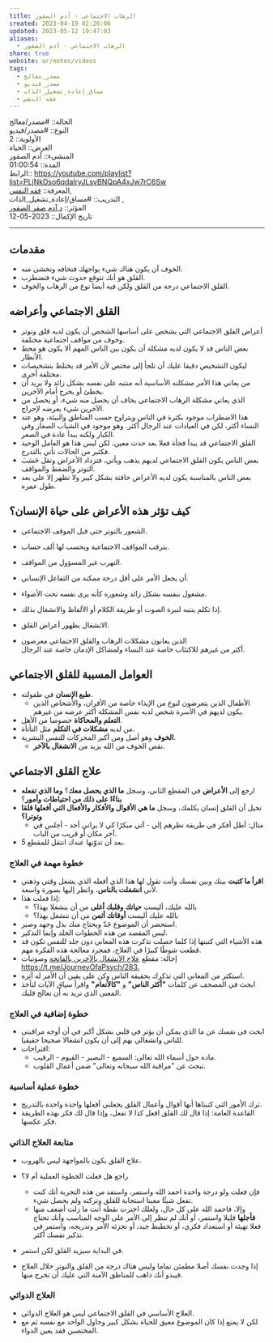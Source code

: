 ```yaml
---  
title: الرهاب الاجتماعي - آدم الصقور  
created: 2023-04-19 02:26:06  
updated: 2023-05-12 19:47:03  
aliases:  
  - الرهاب الاجتماعي - آدم الصقور  
share: true  
website: ar/notes/videos  
tags:  
  - مصدر_معالج  
  - مصدر_فيديو  
  - مساق_إعادة_تشغيل_الذات  
  - فقه النفس  
---  
```

  
  
  
الحالة:: #مصدر/معالج    
النوع:: #مصدر/فيديو    
اﻷولوية:: 2    
الغرض:: الحياة    
المنشيء:: آدم الصقور    
المدة:: 01:00:54    
الرابط:: <https://youtube.com/playlist?list=PLjNkDso6qdaIryJLsvBNQpA4xJw7rC6Sw>    
المعرفة:: [فقه النفس](%D9%81%D9%82%D9%87%20%D8%A7%D9%84%D9%86%D9%81%D8%B3.md),    
التدريب:: #مساق/إعادة_تشغيل_الذات ,    
المؤثر:: [د آدم صقر الصقور](%D8%AF%20%D8%A2%D8%AF%D9%85%20%D8%B5%D9%82%D8%B1%20%D8%A7%D9%84%D8%B5%D9%82%D9%88%D8%B1.md)    
تاريخ اﻹكمال:: 2023-05-12  
  
---  
  
## مقدمات  
  
- الخوف أن يكون هناك شيء يواجهك فتخافه وتخشى منه.  
- القلق هو أنك تتوقع حدوث شيء فتضطرب.  
- القلق الاجتماعي درجة من القلق ولكن فيه أيضا نوع من الرهاب والخوف.  
  
## القلق الاجتماعي وأعراضه  
  
- أعراض القلق الاجتماعي التي يشخص على أساسها الشخص أن يكون لديه قلق وتوتر وخوف من مواقف اجتماعية مختلفة.  
- بعض الناس قد لا يكون لديه مشكلة أن يكون بين الناس المهم ألا يكون هو محط الأنظار.  
- ليكون التشخيص دقيقا عليك أن تلجأ إلى مختص لأن الأمر قد يختلط بتشخيصات مختلفة أخرى.  
- من يعاني هذا اﻷمر مشكلته الأساسية أنه منتبه على نفسه بشكل زائد ولا يريد أن يخطئ أو يحرج أمام الآخرين.  
- الذي يعاني مشكلة الرهاب الاجتماعي يخاف أن يحصل منه شيء، أو يحصل من الآخرين شيء يعرضه لإحراج.  
- هذا الاضطراب موجود بكثرة في الناس ويتراوح حسب المناطق والبيئة، وهو عند النساء أكثر، لكن في العيادات عند الرجال أكثر. وهو موجود في الشباب الصغار وفي الكبار ولكنه يبدأ عادة في الصغر.  
- القلق الاجتماعي قد يبدأ فجأة فعلا بعد حدث معين، لكن ليس هذا هو العامل الوحيد فكثير من الحالات تأتي بالتدرج.  
- بعض الناس يكون القلق الاجتماعي لديهم يذهب ويأتي، فتزداد الأعراض وتقل حَسَبَ التوتر والضغط والمواقف.  
- بعض الناس بالمناسبة يكون لديه الأعراض خافتة بشكل كبير ولا تظهر إلا على بعد طول عمره.  
  
## كيف تؤثر هذه الأعراض على حياة الإنسان؟  
  
- الشعور بالتوتر حتى قبل الموقف الاجتماعي.  
- يترقب المواقف الاجتماعية ويحسب لها ألف حساب.  
- التهرب غير المسؤول من المواقف.  
- أن يجعل الأمر على أقل درجة ممكنة من التفاعل الإنساني.  
  
- مشغول بنفسه بشكل زائد وشعوره كأنه يرى نفسه تحت الأضواء.  
- إذا تكلم ينتبه لنبرة الصوت أو طريقة الكلام أو الألفاظ والانشغال بذلك.  
- الانشغال بظهور أعراض القلق.  
- الذين يعانون مشكلات الرهاب والقلق الاجتماعي معرضون    
  أكثر من غيرهم للاكتئاب خاصة عند النساء ولمشاكل الإدمان خاصة عند الرجال.  
  
## العوامل المسببة للقلق الاجتماعي  
  
- **طبع الإنسان** في طفولته.  
  - الأطفال الذين يتعرضون لنوع من الإيذاء خاصة من الأقران، والأشخاص الذين يكون لديهم في الأسرة شخص لديه نفس المشكلة أكثر عرضه من غيرهم.  
- **التعلم والمحاكاة** خصوصا من الأهل.  
- من لديه **مشكلات في التكلم** مثل التأتأة.  
- **الخوف** وهو أصل ومن أكبر المحركات للنفس البشرية.  
  - نقص الخوف من الله يزيد من **الانشغال بالآخر**.  
  
## علاج القلق الاجتماعي  
  
- ارجع إلى **الأعراض** في المقطع الثاني، وسجل **ما الذي يحصل معك**؟ **وما الذي تفعله بناءًا على ذلك من احتياطات وأمور**؟  
- تخيل أن القلق إنسان يكلمك، وسجل **ما هي الأقوال والأفكار والأفعال التي أفعلها قلقا وتوترا؟**  
  - مثال: أظل أفكر في طريقة نظرهم إلي - آتي مبكرًا كي لا يراني أحد - أجلس في آخر مكان أو قريب من الباب.  
- بعد أن تدوّنها عندك انتقل للمقطع 5.  
  
### خطوة مهمة في العلاج  
  
- **اقرأ ما كتبت** بينك وبين نفسك وأنت تقول لها هذا الذي أفعله الذي يشغل وقتي وذهني لأني **انشغلت بالناس**، وانظر إليها بصورة واسعة.  
- إذا فعلت هذا:  
  - بالله عليك، أليست **حياتك وقلبك أغلى** من أن ينشغلا بهذا؟  
  - بالله عليك أليست **أوقاتك أثمن** من أن تنشغل بهذا؟  
- استحضر أن الموضوع جَدّ ويحتاج منك بذل وجهد وصبر.  
- ليس المقصد من هذه الخطوات الجلد وإنما التذكير.  
- هذه الأشياء التي كتبتها إذا كلما حصلت تذكرت هذه المعاني دون جلد للنفس تكون قد قطعت شوطًا كبيرًا في العلاج، فمجرد معالجة هذه الفكرة مهم.  
- إحالة: مقطع [علاج الانشغال بالآخرين بالفاتحة](https://youtu.be/R6P8pZV_MSY) وصوتيات <https://t.me/JourneyOfaPsych/283.>  
- استكثر من المعاني التي تذكرك بحقيقة الناس وكن على يقين أن الأمر له أثره.  
- ابحث في المصحف عن كلمات **"أكثر الناس"** و **"كالأنعام"** واقرأ سياق الآيات لتأخذ المعنى الذي تريد به أن تعالج قلبك.  
  
### خطوة إضافية في العلاج  
  
- ابحث في نفسك عن ما الذي يمكن أن يؤثر في قلبي بشكل أكبر في أن أوجه مراقبتي للناس وانشغالي بهم إلى أن يكون انشغالا صحيحا حقيقيا.  
- اقتراحات:  
  - مادة حول أسماء الله تعالى: السميع - البصير - القيوم - الرقيب.  
  - تبحث عن "مراقبة الله سبحانه وتعالى" ضمن أعمال القلوب.  
  
### خطوة عملية أساسية  
  
- ترك الأمور التي كتبناها أنها أقوال وأعمال القلق يجعلني أفعلها واحدة واحدة بالتدريج.  
- القاعدة العامة: إذا قال لك القلق افعل كذا لا تفعل، وإذا قال لك فكر بهذه الطريقة فكر عكسها.  
  
### متابعة العلاج الذاتي  
  
- علاج القلق يكون بالمواجهة ليس بالهروب.  
  
- راجع هل فعلت الخطوة العملية أم لا؟  
  - فإن فعلت ولو درجة واحدة احمد الله واستمر، واستفد من هذه التجربة أنك كنت تفعل شيئًا معينا استجابة للقلق وتركته ولم يحصل شيء.  
  - وإلا، فاحمد الله على كل حال، ولعلك اخترت نقطة أنت ما زلت أضعف منها **فأجلها** قليلا واستمر، أو أنك لم تنظر إلى الأمر على الوجه المناسب وأنك تحتاج فعلا تهيئة أو استعداد فكري، أو تخطيط جيد، أو تجزئه الأمر وتدريجه، واستمر في تذكير نفسك أكثر.  
- في البداية سيزيد القلق لكن استمر.  
- إذا وجدت نفسك أصلا مطمئن تماما وليس هناك درجة من القلق والتوتر خلال العلاج فيبدو أنك ذاهب للمناطق الآمنة التي عليك أن تخرج منها.  
  
### العلاج الدوائي  
  
- العلاج الأساسي في القلق الاجتماعي ليس هو العلاج الدوائي.  
- لكن لا يمنع إذا كان الموضوع معيق للحياة بشكل كبير وحاول الواحد مع نفسه ثم مع المختصين فقد يعين الدواء.  
